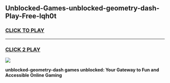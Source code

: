 
## Unblocked-Games-unblocked-geometry-dash-Play-Free-lqh0t
<h3>
<a href="https://premium76.site?title=unblocked-geometry-dash&ref=18A1">CLICK TO PLAY</a></h3>
<hr>

<h3>
<a href="https://premium76.site?title=unblocked-geometry-dash&ref=18A1">CLICK 2 PLAY</a>
  
</h3>

<a href="https://premium76.site?title=unblocked-geometry-dash&ref=18A1"><img src="https://clearcache.store/games.png"></a>


**unblocked-geometry-dash games unblocked: Your Gateway to Fun and Accessible Online Gaming**
